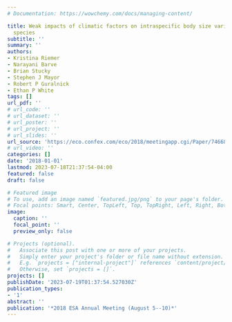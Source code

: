```yaml
---
# Documentation: https://wowchemy.com/docs/managing-content/

title: Weak impacts of climatic factors on intraspecific body size variation in endothermic
  species
subtitle: ''
summary: ''
authors:
- Kristina Riemer
- Narayani Barve
- Brian Stucky
- Stephen J Mayor
- Robert P Guralnick
- Ethan P White
tags: []
url_pdf: ''
# url_code: ''
# url_dataset: ''
# url_poster: ''
# url_project: ''
# url_slides: ''
url_source: 'https://eco.confex.com/eco/2018/meetingapp.cgi/Paper/74668'
# url_video: ''
categories: []
date: '2018-01-01'
lastmod: 2023-07-18T21:37:54-04:00
featured: false
draft: false

# Featured image
# To use, add an image named `featured.jpg/png` to your page's folder.
# Focal points: Smart, Center, TopLeft, Top, TopRight, Left, Right, BottomLeft, Bottom, BottomRight.
image:
  caption: ''
  focal_point: ''
  preview_only: false

# Projects (optional).
#   Associate this post with one or more of your projects.
#   Simply enter your project's folder or file name without extension.
#   E.g. `projects = ["internal-project"]` references `content/project/deep-learning/index.md`.
#   Otherwise, set `projects = []`.
projects: []
publishDate: '2023-07-19T01:37:54.527030Z'
publication_types:
- '1'
abstract: ''
publication: '*2018 ESA Annual Meeting (August 5--10)*'
---
```

